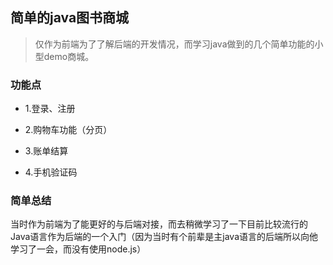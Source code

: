 ## 简单的java图书商城

> 仅作为前端为了了解后端的开发情况，而学习java做到的几个简单功能的小型demo商城。

### 功能点

+ 1.登录、注册

+ 2.购物车功能（分页）

+ 3.账单结算

+ 4.手机验证码

### 简单总结

​	当时作为前端为了能更好的与后端对接，而去稍微学习了一下目前比较流行的Java语言作为后端的一个入门（因为当时有个前辈是主java语言的后端所以向他学习了一会，而没有使用node.js）